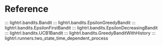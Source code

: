 # Reference

::: lightrl.bandits.Bandit
::: lightrl.bandits.EpsilonGreedyBandit
::: lightrl.bandits.EpsilonFirstBandit
::: lightrl.bandits.EpsilonDecreasingBandit
::: lightrl.bandits.UCB1Bandit
::: lightrl.bandits.GreedyBanditWithHistory
::: lightrl.runners.two_state_time_dependent_process
